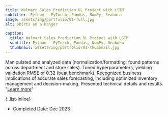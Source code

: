 ```yaml
---
title: Walmart Sales Prediction DL Project with LSTM
subtitle:  Python - PyTorch, Pandas, NumPy, Seaborn
image: assets/img/portfolio/01-full.jpg
alt: Shirts on a hanger

caption:
  title: Walmart Sales Prediction DL Project with LSTM
  subtitle: Python - PyTorch, Pandas, NumPy, Seaborn
  thumbnail: assets/img/portfolio/01-thumbnail.jpg
---
```

Manipulated and analyzed data (normalization/formatting; found patterns across department and store sales). Tuned hyperparameters, yielding validation RMSE of 0.32 (beat benchmark). Recognized business implications of accurate sales forecasting, including optimized inventory management and decision-making. Presented technical details and results. "[Learn more](https://medium.com/@ivyyuqian.yang/lstm-time-series-prediction-for-walmart-sales-data-e3a301dc6790)"

{:.list-inline}
- Completed Date: Dec 2023


